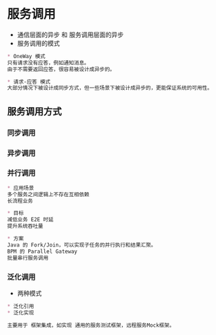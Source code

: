 # 服务调用

* 通信层面的异步 和 服务调用层面的异步
* 服务调用的模式
```md
* OneWay 模式
只有请求没有应答，例如通知消息。
由于不需要返回应答，很容易被设计成异步的。

* 请求-应答 模式
大部分情况下被设计成同步方式，但一些场景下被设计成异步的，更能保证系统的可用性。
```

## 服务调用方式

### 同步调用

### 异步调用

### 并行调用
```md
* 应用场景
多个服务之间逻辑上不存在互相依赖
长流程业务

* 目标
减低业务 E2E 时延
提升系统吞吐量

* 方案
Java 的 Fork/Join，可以实现子任务的并行执行和结果汇聚。
BPM 的 Parallel Gateway
批量串行服务调用
```
### 泛化调用
* 两种模式
```md
* 泛化引用
* 泛化实现

主要用于 框架集成，如实现 通用的服务测试框架，远程服务Mock框架。
```